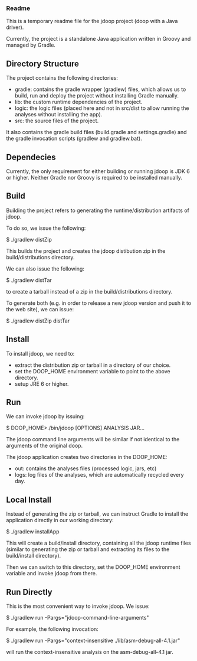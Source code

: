 ### Readme 

This is a temporary readme file for the jdoop project (doop with a Java driver). 

Currently, the project is a standalone Java application written in Groovy and managed by Gradle. 

Directory Structure
-------------------

The project contains the following directories:

* gradle: contains the gradle wrapper (gradlew) files, which allows us to build, run and deploy the project without installing Gradle manually.
* lib: the custom runtime dependencies of the project.
* logic: the logic files (placed here and not in src/dist to allow running the analyses without installing the app).
* src: the source files of the project.

It also contains the gradle build files (build.gradle and settings.gradle) and the gradle invocation scripts (gradlew and gradlew.bat).

Dependecies
-----------

Currently, the only requirement for either building or running jdoop is JDK 6 or higher. Neither Gradle nor Groovy is required to be installed manually.

Build
-----

Building the project refers to generating the runtime/distribution artifacts of jdoop.

To do so, we issue the following:

$ ./gradlew distZip

This builds the project and creates the jdoop distibution zip in the build/distributions directory.

We can also issue the following:

$ ./gradlew distTar

to create a tarball instead of a zip in the build/distributions directory.

To generate both (e.g. in order to release a new jdoop version and push it to the web site), we can issue:

$ ./gradlew distZip distTar

Install
-------

To install jdoop, we need to:

* extract the distribution zip or tarball in a directory of our choice.
* set the DOOP_HOME environment variable to point to the above directory.
* setup JRE 6 or higher.

Run
---

We can invoke jdoop by issuing:

$ DOOP_HOME>./bin/jdoop [OPTIONS] ANALYSIS JAR...

The jdoop command line arguments will be similar if not identical to the arguments of the original doop.

The jdoop application creates two directories in the DOOP_HOME:

* out: contains the analyses files (processed logic, jars, etc)
* logs: log files of the analyses, which are automatically recycled every day.

Local Install
-------------

Instead of generating the zip or tarball, we can instruct Gradle to install the application directly in our working directory:

$ ./gradlew installApp

This will create a build/install directory, containing all the jdoop runtime files (similar to generating the zip or tarball and extracting its files to the build/install directory).

Then we can switch to this directory, set the DOOP_HOME environment variable and invoke jdoop from there.

Run Directly
------------

This is the most convenient way to invoke jdoop. We issue:

$ ./gradlew run -Pargs="jdoop-command-line-arguments"

For example, the following invocation:

$ ./gradlew run -Pargs="context-insensitive ./lib/asm-debug-all-4.1.jar"

will run the context-insensitive analysis on the asm-debug-all-4.1 jar.

